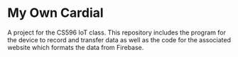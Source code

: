 # My Own Cardial
A project for the CS596 IoT class. This repository includes the program for the device to record and transfer data as well as the code for the associated website which formats the data from Firebase.

